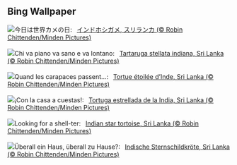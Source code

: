 ## Bing Wallpaper
![](https://www.bing.com/th?id=OHR.IndianStarTortoise_JA-JP1239891119_UHD.jpg&w=1000)今日は世界カメの日:&nbsp;&ensp;[インドホシガメ, スリランカ (© Robin Chittenden/Minden Pictures)](https://www.bing.com/th?id=OHR.IndianStarTortoise_JA-JP1239891119_UHD.jpg)
<br><br/>
![](https://www.bing.com/th?id=OHR.IndianStarTortoise_IT-IT5611549896_UHD.jpg&w=1000)Chi va piano va sano e va lontano:&nbsp;&ensp;[Tartaruga stellata indiana, Sri Lanka (© Robin Chittenden/Minden Pictures)](https://www.bing.com/th?id=OHR.IndianStarTortoise_IT-IT5611549896_UHD.jpg)
<br><br/>
![](https://www.bing.com/th?id=OHR.IndianStarTortoise_FR-FR8197500473_UHD.jpg&w=1000)Quand les carapaces passent…:&nbsp;&ensp;[Tortue étoilée d’Inde, Sri Lanka (© Robin Chittenden/Minden Pictures)](https://www.bing.com/th?id=OHR.IndianStarTortoise_FR-FR8197500473_UHD.jpg)
<br><br/>
![](https://www.bing.com/th?id=OHR.IndianStarTortoise_ES-ES5156830934_UHD.jpg&w=1000)¡Con la casa a cuestas!:&nbsp;&ensp;[Tortuga estrellada de la India, Sri Lanka (© Robin Chittenden/Minden Pictures)](https://www.bing.com/th?id=OHR.IndianStarTortoise_ES-ES5156830934_UHD.jpg)
<br><br/>
![](https://www.bing.com/th?id=OHR.IndianStarTortoise_EN-GB7128491716_UHD.jpg&w=1000)Looking for a shell-ter:&nbsp;&ensp;[Indian star tortoise, Sri Lanka (© Robin Chittenden/Minden Pictures)](https://www.bing.com/th?id=OHR.IndianStarTortoise_EN-GB7128491716_UHD.jpg)
<br><br/>
![](https://www.bing.com/th?id=OHR.IndianStarTortoise_DE-DE8901102439_UHD.jpg&w=1000)Überall ein Haus, überall zu Hause?:&nbsp;&ensp;[Indische Sternschildkröte, Sri Lanka (© Robin Chittenden/Minden Pictures)](https://www.bing.com/th?id=OHR.IndianStarTortoise_DE-DE8901102439_UHD.jpg)
<br><br/>
